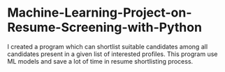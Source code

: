 # Machine-Learning-Project-on-Resume-Screening-with-Python
I created a program which can shortlist suitable candidates among all candidates present in a given list of interested profiles. This program use ML models and save a lot of time in resume shortlisting process.
